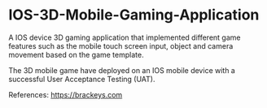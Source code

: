# IOS-3D-Mobile-Gaming-Application
A IOS device 3D gaming application that implemented different game features such as the mobile touch screen input, object and camera movement based on the game template.

The 3D mobile game have deployed on an IOS mobile device with a successful User Acceptance Testing (UAT).

References:
https://brackeys.com

